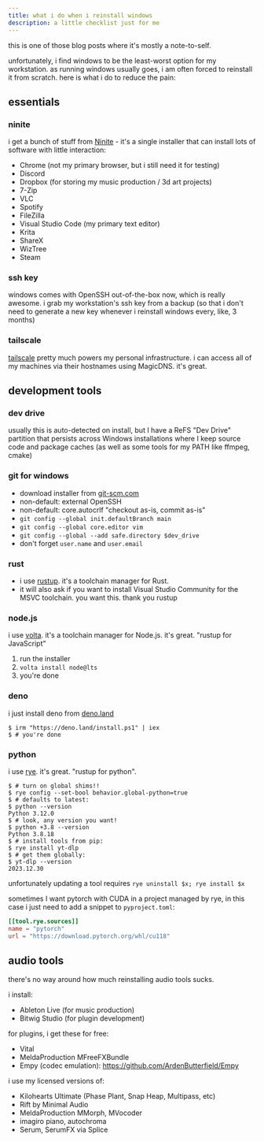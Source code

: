 ```yaml
---
title: what i do when i reinstall windows
description: a little checklist just for me
---
```


this is one of those blog posts where it's mostly a note-to-self.

unfortunately, i find windows to be the least-worst option for my workstation.
as running windows usually goes, i am often forced to reinstall it from scratch.
here is what i do to reduce the pain:

## essentials

### ninite

i get a bunch of stuff from [Ninite](https://ninite.com/) - it's a single installer that can install lots of software with little interaction:

- Chrome (not my primary browser, but i still need it for testing)
- Discord
- Dropbox (for storing my music production / 3d art projects) 
- 7-Zip
- VLC
- Spotify
- FileZilla
- Visual Studio Code (my primary text editor)
- Krita
- ShareX
- WizTree
- Steam

### ssh key

windows comes with OpenSSH out-of-the-box now, which is really awesome. i grab my workstation's ssh key from a backup (so that i don't need to generate a new key whenever i reinstall windows every, like, 3 months)

### tailscale

[tailscale](https://tailscale.com/) pretty much powers my personal infrastructure. i can access all of my machines via their hostnames using MagicDNS. it's great.

## development tools

### dev drive

usually this is auto-detected on install, but I have a ReFS "Dev Drive" partition that persists across Windows installations where I keep source code and package caches (as well as some tools for my PATH like ffmpeg, cmake)

### git for windows

- download installer from [git-scm.com](https://git-scm.com/)
- non-default: external OpenSSH
- non-default: core.autocrlf "checkout as-is, commit as-is"
- `git config --global init.defaultBranch main`
- `git config --global core.editor vim`
- `git config --global --add safe.directory $dev_drive`
- don't forget `user.name` and `user.email`

### rust

- i use [rustup](https://rustup.rs/). it's a toolchain manager for Rust.
- it will also ask if you want to install Visual Studio Community for the MSVC toolchain. you want this. thank you rustup

### node.js

i use [volta](https://volta.sh/). it's a toolchain manager for Node.js. it's great. "rustup for JavaScript"

1. run the installer
2. `volta install node@lts`
3. you're done

### deno

i just install deno from [deno.land](https://deno.land/)

```shell
$ irm "https://deno.land/install.ps1" | iex
$ # you're done
```

### python

i use [rye](https://rye-up.com/). it's great. "rustup for python".

```shell
$ # turn on global shims!!
$ rye config --set-bool behavior.global-python=true
$ # defaults to latest:
$ python --version
Python 3.12.0
$ # look, any version you want!
$ python +3.8 --version
Python 3.8.18
$ # install tools from pip:
$ rye install yt-dlp
$ # get them globally:
$ yt-dlp --version
2023.12.30
```

unfortunately updating a tool requires `rye uninstall $x; rye install $x`

sometimes I want pytorch with CUDA in a project managed by rye, in this case i just need to add a snippet to `pyproject.toml`:

```toml
[[tool.rye.sources]]
name = "pytorch"
url = "https://download.pytorch.org/whl/cu118"
```

## audio tools

there's no way around how much reinstalling audio tools sucks.

i install:
- Ableton Live (for music production)
- Bitwig Studio (for plugin development)

for plugins, i get these for free:
- Vital
- MeldaProduction MFreeFXBundle
- Empy (codec emulation): https://github.com/ArdenButterfield/Empy

i use my licensed versions of:
- Kilohearts Ultimate (Phase Plant, Snap Heap, Multipass, etc)
- Rift by Minimal Audio
- MeldaProduction MMorph, MVocoder
- imagiro piano, autochroma
- Serum, SerumFX via Splice
